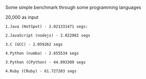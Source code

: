 Some simple benchmark through some programming languages

  20,000 as input
  
    1.Java (HotSpot) - 2.021331471 segs:
  
    2.JavaScript (nodejs) - 2.022982 segs
    
    3.C (GCC) - 2.059262 segs
    
    4.Python (numba) - 2.655534 segs
  
    3.Python (CPython) - 44.093389 segs
  
    4.Ruby (CRuby) - 61.727203 segs